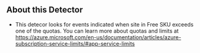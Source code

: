 ## About this Detector
* This detecor looks for events indicated when site in Free SKU exceeds one of the quotas. You can learn more about quotas and limits at https://azure.microsoft.com/en-us/documentation/articles/azure-subscription-service-limits/#app-service-limits
